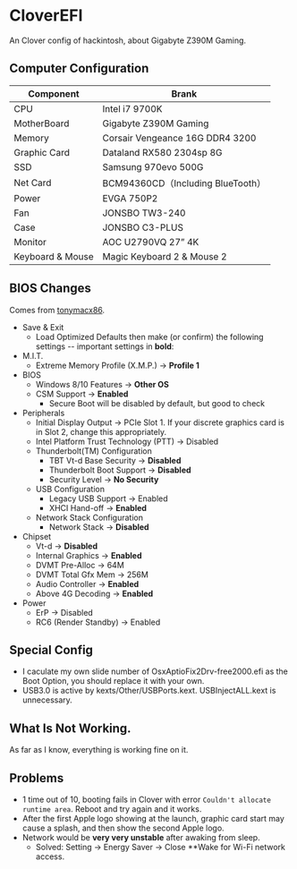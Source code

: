 # CloverEFI
An Clover config of hackintosh, about Gigabyte Z390M Gaming.

## Computer Configuration
Component | Brank
-|-
CPU | Intel i7 9700K
MotherBoard | Gigabyte Z390M Gaming
Memory | Corsair Vengeance 16G DDR4 3200
Graphic Card | Dataland RX580 2304sp 8G
SSD | Samsung 970evo 500G
Net Card | BCM94360CD（Including BlueTooth）
Power | EVGA 750P2
Fan | JONSBO TW3-240
Case | JONSBO C3-PLUS
Monitor | AOC U2790VQ 27” 4K
Keyboard & Mouse | Magic Keyboard 2 & Mouse 2

## BIOS Changes
Comes from [tonymacx86](https://www.tonymacx86.com/threads/success-jbarnettes-build-gigabyte-z390-m-gaming-i9-9900k-sapphire-rx-vega-64-8gb-32gb-ram-macos-10-14-3-w-usb3-working.273381/).

- Save & Exit
    - Load Optimized Defaults then make (or confirm) the following settings -- important settings in **bold**:
- M.I.T.
    - Extreme Memory Profile (X.M.P.) → **Profile 1**
- BIOS
    - Windows 8/10 Features → **Other OS**
    - CSM Support → **Enabled**
        - Secure Boot will be disabled by default, but good to check
- Peripherals
    - Initial Display Output → PCIe Slot 1. If your discrete graphics card is in Slot 2, change this appropriately.
    - Intel Platform Trust Technology (PTT) → Disabled
    - Thunderbolt(TM) Configuration
        - TBT Vt-d Base Security → **Disabled**
        - Thunderbolt Boot Support → **Disabled**
        - Security Level → **No Security**
    - USB Configuration
        - Legacy USB Support → Enabled
        - XHCI Hand-off → **Enabled**
    - Network Stack Configuration
        - Network Stack → **Disabled**
- Chipset
    - Vt-d → **Disabled**
    - Internal Graphics → **Enabled**
    - DVMT Pre-Alloc → 64M
    - DVMT Total Gfx Mem → 256M
    - Audio Controller → **Enabled**
    - Above 4G Decoding → **Enabled**
- Power
    - ErP → Disabled
    - RC6 (Render Standby) → Enabled

## Special Config
- I caculate my own slide number of OsxAptioFix2Drv-free2000.efi as the Boot Option, you should replace it with your own.
- USB3.0 is active by kexts/Other/USBPorts.kext. USBInjectALL.kext is unnecessary.

## What Is Not Working.
As far as I know, everything is working fine on it.

## Problems
- 1 time out of 10, booting fails in Clover with error `Couldn't allocate runtime area`. Reboot and try again and it works.
- After the first Apple logo showing at the launch, graphic card start may cause a splash, and then show the second Apple logo.
- Network would be **very very unstable** after awaking from sleep.
    - Solved: Setting -> Energy Saver -> Close **Wake for Wi-Fi network access.
